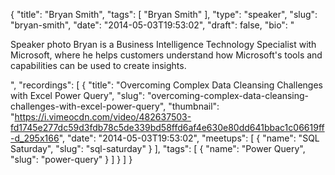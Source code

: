 {
  "title": "Bryan Smith",
  "tags": [
    "Bryan Smith"
  ],
  "type": "speaker",
  "slug": "bryan-smith",
  "date": "2014-05-03T19:53:02",
  "draft": false,
  "bio": "<p>Speaker photo Bryan is a Business Intelligence Technology Specialist with Microsoft, where he helps customers understand how Microsoft's tools and capabilities can be used to create insights.</p>",
  "recordings": [
    {
      "title": "Overcoming Complex Data Cleansing Challenges with Excel Power Query",
      "slug": "overcoming-complex-data-cleansing-challenges-with-excel-power-query",
      "thumbnail": "https://i.vimeocdn.com/video/482637503-fd1745e277dc59d3fdb78c5de339bd58ffd6af4e630e80dd641bbac1c06619ff-d_295x166",
      "date": "2014-05-03T19:53:02",
      "meetups": [
        {
          "name": "SQL Saturday",
          "slug": "sql-saturday"
        }
      ],
      "tags": [
        {
          "name": "Power Query",
          "slug": "power-query"
        }
      ]
    }
  ]
}